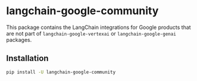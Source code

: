 # langchain-google-community

This package contains the LangChain integrations for Google products that are not part of `langchain-google-vertexai` or `langchain-google-genai` packages.

## Installation

```bash
pip install -U langchain-google-community
```
